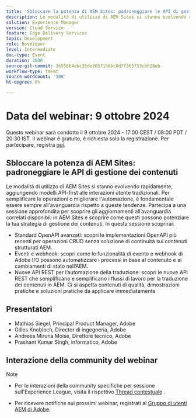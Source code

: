 ```yaml
---
title: 'Sbloccare la potenza di AEM Sites: padroneggiare le API di gestione dei contenuti'
description: Le modalità di utilizzo di AEM Sites si stanno evolvendo rapidamente, aggiungendo modelli API-first alle interazioni utente tradizionali. Per semplificare le operazioni o migliorare l'automazione, è fondamentale essere sempre all'avanguardia rispetto a queste tendenze. Partecipa a una sessione approfondita per scoprire gli aggiornamenti all’avanguardia correlati disponibili in AEM Sites e scoprire come questi possono potenziare la tua strategia di gestione dei contenuti.
solution: Experience Manager
version: Cloud Service
feature: Edge Delivery Services
topic: Development
role: Developer
level: Intermediate
doc-type: Event
duration: 3600
source-git-commit: 3b55664ebc35de2657158bc0d7f365753cbb28eb
workflow-type: tm+mt
source-wordcount: '308'
ht-degree: 0%

---
```


# Data del webinar: 9 ottobre 2024

Questo webinar sarà condotto il 9 ottobre 2024 - 17:00 CEST / 08:00 PDT / 20:30 IST.
Il webinar è gratuito, è richiesta solo la registrazione.
Per partecipare, registra [qui](https://adobe.ly/4g6TYck).

## Sbloccare la potenza di AEM Sites: padroneggiare le API di gestione dei contenuti

Le modalità di utilizzo di AEM Sites si stanno evolvendo rapidamente, aggiungendo modelli API-first alle interazioni utente tradizionali. Per semplificare le operazioni o migliorare l&#39;automazione, è fondamentale essere sempre all&#39;avanguardia rispetto a queste tendenze. Partecipa a una sessione approfondita per scoprire gli aggiornamenti all’avanguardia correlati disponibili in AEM Sites e scoprire come questi possono potenziare la tua strategia di gestione dei contenuti.
In questa sessione scoprirai:
* Standard OpenAPI avanzati: scopri le implementazioni OpenAPI più recenti per operazioni CRUD senza soluzione di continuità sui contenuti strutturati AEM.
* Eventi e webhook: scopri come le funzionalità di evento e webhook di Adobe I/O possono automatizzare i processi in base al contenuto e ai cambiamenti di stato nell’AEM.
* Nuove API REST per l’automazione della traduzione: scopri le nuove API REST che semplificano e semplificano i flussi di lavoro per la traduzione dei contenuti in AEM.
Ci si aspetta contenuti di qualità, dimostrazioni pratiche e soluzioni pratiche da applicare immediatamente

## Presentatori

* Mathias Siegel, Principal Product Manager, Adobe
* Gilles Knobloch, Director di ingegneria, Adobe
* Andreea Miruna Moise, Direttore tecnico, Adobe
* Prashant Kumar Singh, informatico, Adobe

## Interazione della community del webinar

>[!NOTE]
>
>* Per le interazioni della community specifiche per sessione sull&#39;Experience League, visita il rispettivo [Thread contestuale](https://adobe.ly/4e34grR) .
>
>* Per ricevere notifiche sui prossimi webinar, registrati al [Gruppo di utenti AEM di Adobe](https://aem-augs.adobe.com/).

